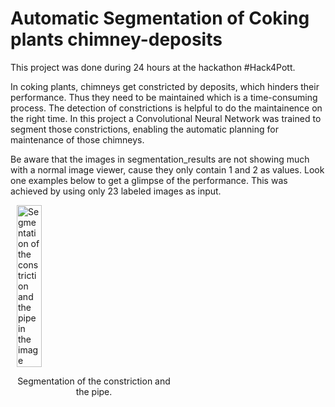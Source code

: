 ﻿# Automatic Segmentation of Coking plants chimney-deposits 

This project was done during 24 hours at the hackathon #Hack4Pott.

In coking plants, chimneys get constricted by deposits, which hinders their performance. Thus they need to be maintained which is a time-consuming process.
The detection of constrictions is helpful to do the maintainence on the right time. In this project a Convolutional Neural Network was trained to segment those constrictions, enabling the automatic planning for maintenance of those chimneys. 

Be aware that the images in segmentation_results are not showing much with a normal image viewer, cause they only contain 1 and 2 as values. Look one examples below to get a glimpse of the performance. This was achieved by using only 23 labeled images as input.
<div style="display: flex; justify-content: space-between; align-items: flex-start;">
  <div style="flex: 1; max-width: 49%; margin-left: 10px;">
    <img src="Segmentation.png" alt="Segmentation of the constriction and the pipe in the image" style="width: 40%;"/>
    <p style="text-align: center;">Segmentation of the constriction and the pipe.</p>
  </div>
</div>
